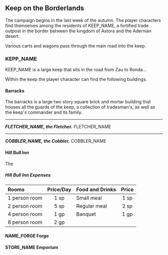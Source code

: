 ## Keep on the Borderlands
The campaign begins in the last week of the autumn. The player characters find themselves among the residents of KEEP_NAME, a fortified trade outpost in the border between the kingdom of Astora and the Adernian desert.

Various carts and wagons pass through the main road into the keep.

### KEPP_NAME
KEEP_NAME is a large keep that sits in the road from Zau to Ronda...

Within the keep the player character can find the following buildings.

#### Barracks
The barracks is a large two story square brick and mortar building that houses all the guards of the keep, a collection of tradesman's, as well as the keep's commander and its family.
___
***FLETCHER_NAME, the Fletcher.***
FLETCHER_NAME
___
***COBBLER_NAME, the Cobbler.***
COBBLER_NAME

#### Hill Bull Inn
The

##### Hill Bull Inn Expenses
| Rooms         | Price/Day | Food and Drinks | Price |
|:--------------|:---------:|:----------------|:-----:|
| 1 person room |  1 sp     | Small meal      |  1 sp |
| 2 person room |  5 sp     | Regular meal    |  2 sp |
| 4 person room |  1 gp     | Banquet         |  1 gp |
| 8 person room |  2 gp     |                 |       |


#### NAME_FORGE Forge


#### STORE_NAME Emporium


